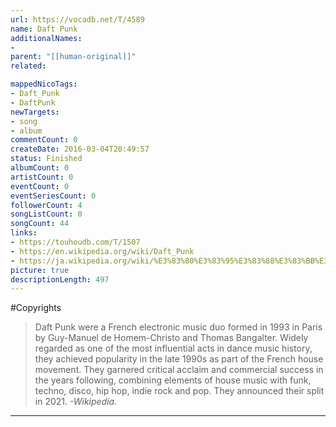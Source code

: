 ```yaml
---
url: https://vocadb.net/T/4589
name: Daft Punk
additionalNames: 
- 
parent: "[[human-original]]"
related:

mappedNicoTags:
- Daft_Punk
- DaftPunk
newTargets:
- song
- album
commentCount: 0
createDate: 2016-03-04T20:49:57
status: Finished
albumCount: 0
artistCount: 0
eventCount: 0
eventSeriesCount: 0
followerCount: 4
songListCount: 0
songCount: 44
links: 
- https://touhoudb.com/T/1507
- https://en.wikipedia.org/wiki/Daft_Punk
- https://ja.wikipedia.org/wiki/%E3%83%80%E3%83%95%E3%83%88%E3%83%BB%E3%83%91%E3%83%B3%E3%82%AF
picture: true
descriptionLength: 497
---
```


#Copyrights

> Daft Punk were a French electronic music duo formed in 1993 in Paris by Guy-Manuel de Homem-Christo and Thomas Bangalter.
Widely regarded as one of the most influential acts in dance music history, they achieved popularity in the late 1990s as part of the French house movement.
They garnered critical acclaim and commercial success in the years following, combining elements of house music with funk, techno, disco, hip hop, indie rock and pop.
They announced their split in 2021.
*-Wikipedia.*

---

